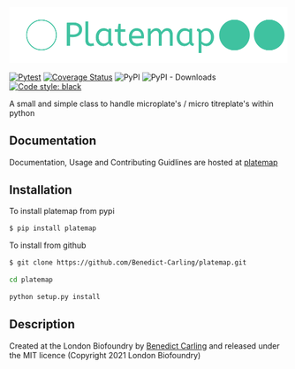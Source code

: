 ![alt text](https://github.com/Benedict-Carling/platemap/blob/main/docs/static/img/greenlogo.svg)

[![Pytest](https://github.com/Benedict-Carling/platemap/actions/workflows/pytest.yml/badge.svg)](https://github.com/Benedict-Carling/platemap/actions/workflows/pytest.yml)
[![Coverage Status](https://coveralls.io/repos/github/Benedict-Carling/platemap/badge.svg?branch=main)](https://coveralls.io/github/Benedict-Carling/platemap?branch=main)
![PyPI](https://img.shields.io/pypi/v/platemap?color=green)
![PyPI - Downloads](https://img.shields.io/pypi/dm/platemap)
[![Code style: black](https://img.shields.io/badge/code%20style-black-000000.svg)](https://github.com/psf/black)

A small and simple class to handle microplate's / micro titreplate's within python

## Documentation

Documentation, Usage and Contributing Guidlines are hosted at [platemap](https://platemap.vercel.app)

## Installation

To install platemap from pypi

```bash
$ pip install platemap
```

To install from github

```bash
$ git clone https://github.com/Benedict-Carling/platemap.git
```

```bash
cd platemap
```

```bash
python setup.py install
```

## Description
Created at the London Biofoundry by [Benedict Carling](https://github.com/Benedict-Carling) and released under the MIT licence (Copyright 2021 London Biofoundry)
